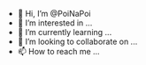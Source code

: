 - 👋 Hi, I’m @PoiNaPoi
- 👀 I’m interested in ...
- 🌱 I’m currently learning ...
- 💞️ I’m looking to collaborate on ...
- 📫 How to reach me ...

<!---
PoiNaPoi/PoiNaPoi is a ✨ special ✨ repository because its `README.md` (this file) appears on your GitHub profile.
You can click the Preview link to take a look at your changes.
--->
